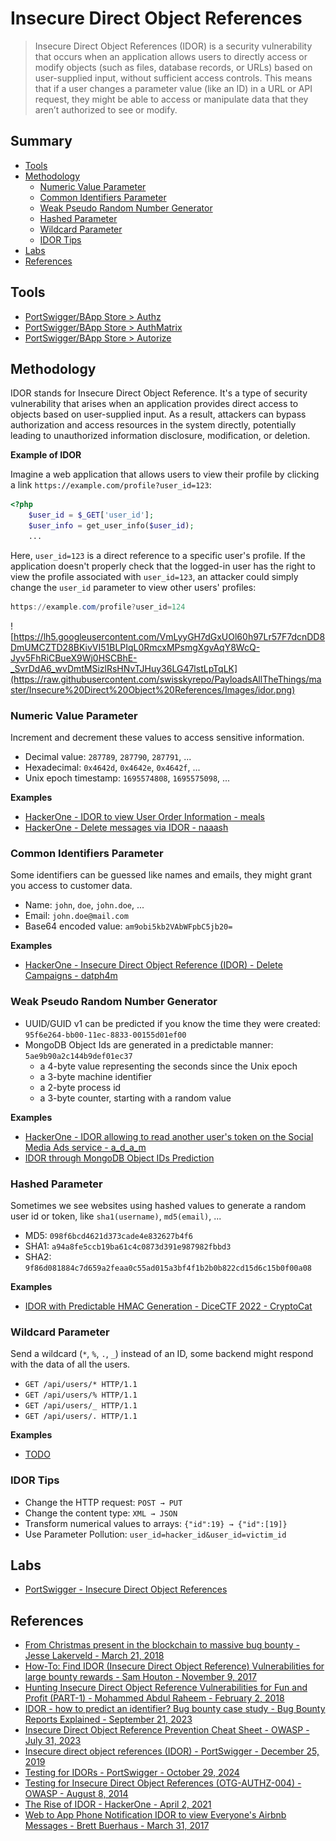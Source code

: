 # Insecure Direct Object References

> Insecure Direct Object References (IDOR) is a security vulnerability that occurs when an application allows users to directly access or modify objects (such as files, database records, or URLs) based on user-supplied input, without sufficient access controls. This means that if a user changes a parameter value (like an ID) in a URL or API request, they might be able to access or manipulate data that they aren’t authorized to see or modify.


## Summary

* [Tools](#tools)
* [Methodology](#methodology)
    * [Numeric Value Parameter](#numeric-value-parameter)
    * [Common Identifiers Parameter](#common-identifiers-parameter) 
    * [Weak Pseudo Random Number Generator](#weak-pseudo-random-number-generator) 
    * [Hashed Parameter](#hashed-parameter)
    * [Wildcard Parameter](#wildcard-parameter)
    * [IDOR Tips](#idor-tips)
* [Labs](#labs)
* [References](#references)


## Tools

- [PortSwigger/BApp Store > Authz](https://portswigger.net/bappstore/4316cc18ac5f434884b2089831c7d19e)
- [PortSwigger/BApp Store > AuthMatrix](https://portswigger.net/bappstore/30d8ee9f40c041b0bfec67441aad158e)
- [PortSwigger/BApp Store > Autorize](https://portswigger.net/bappstore/f9bbac8c4acf4aefa4d7dc92a991af2f)


## Methodology

IDOR stands for Insecure Direct Object Reference. It's a type of security vulnerability that arises when an application provides direct access to objects based on user-supplied input. As a result, attackers can bypass authorization and access resources in the system directly, potentially leading to unauthorized information disclosure, modification, or deletion.

**Example of IDOR**

Imagine a web application that allows users to view their profile by clicking a link `https://example.com/profile?user_id=123`:

```php
<?php
    $user_id = $_GET['user_id'];
    $user_info = get_user_info($user_id);
    ...
```

Here, `user_id=123` is a direct reference to a specific user's profile. If the application doesn't properly check that the logged-in user has the right to view the profile associated with `user_id=123`, an attacker could simply change the `user_id` parameter to view other users' profiles:

```ps1
https://example.com/profile?user_id=124
```

![https://lh5.googleusercontent.com/VmLyyGH7dGxUOl60h97Lr57F7dcnDD8DmUMCZTD28BKivVI51BLPIqL0RmcxMPsmgXgvAqY8WcQ-Jyv5FhRiCBueX9Wj0HSCBhE-_SvrDdA6_wvDmtMSizlRsHNvTJHuy36LG47lstLpTqLK](https://raw.githubusercontent.com/swisskyrepo/PayloadsAllTheThings/master/Insecure%20Direct%20Object%20References/Images/idor.png)


### Numeric Value Parameter

Increment and decrement these values to access sensitive information.

* Decimal value: `287789`, `287790`, `287791`, ...
* Hexadecimal: `0x4642d`, `0x4642e`, `0x4642f`, ...
* Unix epoch timestamp: `1695574808`, `1695575098`, ...

**Examples** 

* [HackerOne - IDOR to view User Order Information - meals](https://hackerone.com/reports/287789)
* [HackerOne - Delete messages via IDOR - naaash](https://hackerone.com/reports/697412)

### Common Identifiers Parameter

Some identifiers can be guessed like names and emails, they might grant you access to customer data.

* Name: `john`, `doe`, `john.doe`, ...
* Email: `john.doe@mail.com`
* Base64 encoded value: `am9obi5kb2VAbWFpbC5jb20=`

**Examples** 

* [HackerOne - Insecure Direct Object Reference (IDOR) - Delete Campaigns - datph4m](https://hackerone.com/reports/1969141)


### Weak Pseudo Random Number Generator

* UUID/GUID v1 can be predicted if you know the time they were created: `95f6e264-bb00-11ec-8833-00155d01ef00`
* MongoDB Object Ids are generated in a predictable manner: `5ae9b90a2c144b9def01ec37`
    * a 4-byte value representing the seconds since the Unix epoch
    * a 3-byte machine identifier
    * a 2-byte process id
    * a 3-byte counter, starting with a random value

**Examples** 

* [HackerOne - IDOR allowing to read another user's token on the Social Media Ads service - a_d_a_m](https://hackerone.com/reports/1464168)
* [IDOR through MongoDB Object IDs Prediction](https://techkranti.com/idor-through-mongodb-object-ids-prediction/)


### Hashed Parameter

Sometimes we see websites using hashed values to generate a random user id or token, like `sha1(username)`, `md5(email)`, ...

* MD5: `098f6bcd4621d373cade4e832627b4f6`
* SHA1: `a94a8fe5ccb19ba61c4c0873d391e987982fbbd3`
* SHA2: `9f86d081884c7d659a2feaa0c55ad015a3bf4f1b2b0b822cd15d6c15b0f00a08`

**Examples** 

* [IDOR with Predictable HMAC Generation - DiceCTF 2022 - CryptoCat](https://youtu.be/Og5_5tEg6M0)


### Wildcard Parameter

Send a wildcard (`*`, `%`, `.`, `_`) instead of an ID, some backend might respond with the data of all the users.

* `GET /api/users/* HTTP/1.1`
* `GET /api/users/% HTTP/1.1`
* `GET /api/users/_ HTTP/1.1`
* `GET /api/users/. HTTP/1.1`


**Examples** 

* [TODO](#)


### IDOR Tips

* Change the HTTP request: `POST → PUT`
* Change the content type: `XML → JSON`
* Transform numerical values to arrays: `{"id":19} → {"id":[19]}`
* Use Parameter Pollution: `user_id=hacker_id&user_id=victim_id`


## Labs

- [PortSwigger - Insecure Direct Object References](https://portswigger.net/web-security/access-control/lab-insecure-direct-object-references)


## References

- [From Christmas present in the blockchain to massive bug bounty - Jesse Lakerveld - March 21, 2018](http://web.archive.org/web/20180401130129/https://www.vicompany.nl/magazine/from-christmas-present-in-the-blockchain-to-massive-bug-bounty)
- [How-To: Find IDOR (Insecure Direct Object Reference) Vulnerabilities for large bounty rewards - Sam Houton - November 9, 2017](https://www.bugcrowd.com/blog/how-to-find-idor-insecure-direct-object-reference-vulnerabilities-for-large-bounty-rewards/)
- [Hunting Insecure Direct Object Reference Vulnerabilities for Fun and Profit (PART-1) - Mohammed Abdul Raheem - February 2, 2018](https://codeburst.io/hunting-insecure-direct-object-reference-vulnerabilities-for-fun-and-profit-part-1-f338c6a52782)
- [IDOR - how to predict an identifier? Bug bounty case study - Bug Bounty Reports Explained - September 21, 2023](https://youtu.be/wx5TwS0Dres)
- [Insecure Direct Object Reference Prevention Cheat Sheet - OWASP - July 31, 2023](https://www.owasp.org/index.php/Insecure_Direct_Object_Reference_Prevention_Cheat_Sheet)
- [Insecure direct object references (IDOR) - PortSwigger - December 25, 2019](https://portswigger.net/web-security/access-control/idor)
- [Testing for IDORs - PortSwigger - October 29, 2024](https://portswigger.net/burp/documentation/desktop/testing-workflow/access-controls/testing-for-idors)
- [Testing for Insecure Direct Object References (OTG-AUTHZ-004) - OWASP - August 8, 2014](https://www.owasp.org/index.php/Testing_for_Insecure_Direct_Object_References_(OTG-AUTHZ-004))
- [The Rise of IDOR - HackerOne - April 2, 2021](https://www.hackerone.com/company-news/rise-idor)
- [Web to App Phone Notification IDOR to view Everyone's Airbnb Messages - Brett Buerhaus - March 31, 2017](http://buer.haus/2017/03/31/airbnb-web-to-app-phone-notification-idor-to-view-everyones-airbnb-messages/)
